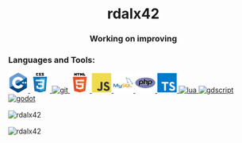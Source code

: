 <h1 align="center">rdalx42</h1>
<h3 align="center">Working on improving</h3>


<h3 align="left">Languages and Tools:</h3>
<p align="left">
  <a href="https://www.w3schools.com/cpp/" target="_blank" rel="noreferrer"> 
    <img src="https://raw.githubusercontent.com/devicons/devicon/master/icons/cplusplus/cplusplus-original.svg" alt="cplusplus" width="40" height="40"/> 
  </a> 
  <a href="https://www.w3schools.com/css/" target="_blank" rel="noreferrer"> 
    <img src="https://raw.githubusercontent.com/devicons/devicon/master/icons/css3/css3-original-wordmark.svg" alt="css3" width="40" height="40"/> 
  </a> 
  <a href="https://git-scm.com/" target="_blank" rel="noreferrer"> 
    <img src="https://www.vectorlogo.zone/logos/git-scm/git-scm-icon.svg" alt="git" width="40" height="40"/> 
  </a> 
  <a href="https://www.w3.org/html/" target="_blank" rel="noreferrer"> 
    <img src="https://raw.githubusercontent.com/devicons/devicon/master/icons/html5/html5-original-wordmark.svg" alt="html5" width="40" height="40"/> 
  </a> 
  <a href="https://developer.mozilla.org/en-US/docs/Web/JavaScript" target="_blank" rel="noreferrer"> 
    <img src="https://raw.githubusercontent.com/devicons/devicon/master/icons/javascript/javascript-original.svg" alt="javascript" width="40" height="40"/> 
  </a> 
  <a href="https://www.mysql.com/" target="_blank" rel="noreferrer"> 
    <img src="https://raw.githubusercontent.com/devicons/devicon/master/icons/mysql/mysql-original-wordmark.svg" alt="mysql" width="40" height="40"/> 
  </a> 
  <a href="https://www.php.net" target="_blank" rel="noreferrer"> 
    <img src="https://raw.githubusercontent.com/devicons/devicon/master/icons/php/php-original.svg" alt="php" width="40" height="40"/> 
  </a> 
  <a href="https://www.typescriptlang.org/" target="_blank" rel="noreferrer"> 
    <img src="https://raw.githubusercontent.com/devicons/devicon/master/icons/typescript/typescript-original.svg" alt="typescript" width="40" height="40"/> 
  </a> 
  <a href="https://www.lua.org/" target="_blank" rel="noreferrer"> 
    <img src="https://github.com/user-attachments/assets/53569175-b171-44f0-9a73-7ab71bd83431" alt="lua" width="40" height="40"/> 
  </a>
  <a href="https://gdscript.com/" target="_blank" rel="noreferrer"> 
    <img src="https://github.com/user-attachments/assets/0441b144-5351-4003-ae33-6962370661ec" alt="gdscript" width="40" height="40"/> 
  </a>
  <a href="https://godotengine.org/" target="_blank" rel="noreferrer"> 
    <img src="https://github.com/user-attachments/assets/f3913939-e84b-4f7e-b6b8-080fa69a1a01" alt="godot" width="40" height="40"/> 
  </a>
</p>


 </a> </p>

<p><img align="center" src="https://github-readme-stats.vercel.app/api/top-langs?username=rdalx42&show_icons=true&locale=en&layout=compact" alt="rdalx42" /></p>
<p><img align="center" src="https://github-readme-streak-stats.herokuapp.com/?user=rdalx42&" alt="rdalx42" /></p>
